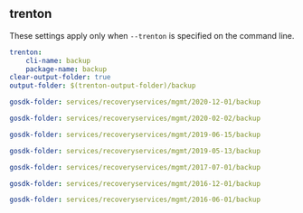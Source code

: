 
## trenton

These settings apply only when `--trenton` is specified on the command line.

``` yaml $(trenton)
trenton:
    cli-name: backup
    package-name: backup
clear-output-folder: true
output-folder: $(trenton-output-folder)/backup
```

``` yaml $(tag)=='package-2020-12' && $(trenton)
gosdk-folder: services/recoveryservices/mgmt/2020-12-01/backup
```

``` yaml $(tag)=='package-2020-02' && $(trenton)
gosdk-folder: services/recoveryservices/mgmt/2020-02-02/backup
```

``` yaml $(tag)=='package-2019-06' && $(trenton)
gosdk-folder: services/recoveryservices/mgmt/2019-06-15/backup
```

``` yaml $(tag)=='package-2019-05' && $(trenton)
gosdk-folder: services/recoveryservices/mgmt/2019-05-13/backup
```

``` yaml $(tag)=='package-2017-07' && $(trenton)
gosdk-folder: services/recoveryservices/mgmt/2017-07-01/backup
```

``` yaml $(tag)=='package-2016-12' && $(trenton)
gosdk-folder: services/recoveryservices/mgmt/2016-12-01/backup
```

``` yaml $(tag)=='package-2016-06' && $(trenton)
gosdk-folder: services/recoveryservices/mgmt/2016-06-01/backup
```
